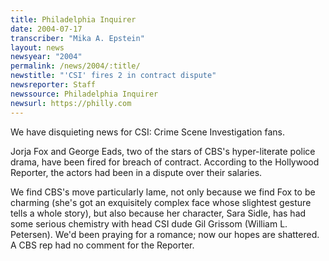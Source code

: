 ```yaml
---
title: Philadelphia Inquirer
date: 2004-07-17
transcriber: "Mika A. Epstein"
layout: news
newsyear: "2004"
permalink: /news/2004/:title/
newstitle: "'CSI' fires 2 in contract dispute"
newsreporter: Staff
newssource: Philadelphia Inquirer
newsurl: https://philly.com
---
```


We have disquieting news for CSI: Crime Scene Investigation fans.

Jorja Fox and George Eads, two of the stars of CBS's hyper-literate police drama, have been fired for breach of contract. According to the Hollywood Reporter, the actors had been in a dispute over their salaries.

We find CBS's move particularly lame, not only because we find Fox to be charming (she's got an exquisitely complex face whose slightest gesture tells a whole story), but also because her character, Sara Sidle, has had some serious chemistry with head CSI dude Gil Grissom (William L. Petersen). We'd been praying for a romance; now our hopes are shattered. A CBS rep had no comment for the Reporter.
